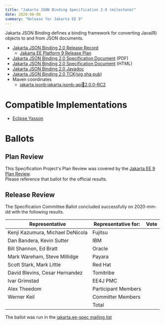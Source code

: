```yaml
---
title: "Jakarta JSON Binding Specification 2.0 (milestone)"
date: 2020-06-08
summary: "Release for Jakarta EE 9"
---
```

Jakarta JSON Binding defines a binding framework for converting Java(R) objects to and from JSON documents.

* [Jakarta JSON Binding 2.0 Release Record]()
  * [Jakarta EE Platform 9 Release Plan](https://eclipse-ee4j.github.io/jakartaee-platform/jakartaee9/JakartaEE9ReleasePlan)
* [Jakarta JSON Binding 2.0 Specification Document](./jsonb-spec-2.0-RC2.pdf) (PDF)
* [Jakarta JSON Binding 2.0 Specification Document](./jsonb-spec-2.0-RC2.html) (HTML)
* [Jakarta JSON Binding 2.0 Javadoc](./apidocs)
* [Jakarta JSON Binding 2.0 TCK]()([sig](),[sha](),[pub]())
* Maven coordinates
  * [jakarta.jsonb:jakarta.jsonb-api:jar:2.0.0-RC2](https://repo1.maven.org/maven2/jakarta/json/bind/jakarta.json.bind-api/2.0.0-RC2/jakarta.json.bind-api-2.0.0-RC2.jar)


# Compatible Implementations

* [Eclipse Yasson](https://repo1.maven.org/maven2/org/eclipse/yasson/2.0.0-M2/yasson-2.0.0-M2.jar)

# Ballots

## Plan Review

[//]: # (For Jakarta EE 9, the Platform Plan Review covered 95% of the Specification Projects.  For those Projects, just use the following statement in this Plan Review section:)

This Specification Project's Plan Review was covered by the [Jakarta EE 9 Plan Review](https://jakarta.ee/specifications/platform/9/).  
Please reference that ballot for the official results.

[//]: # (If your Project was required to do a standalone Plan Review...  You'll need to perform an official Plan Review ballot and record the results here.)

## Release Review

The Specification Committee Ballot concluded successfully on 2020-mm-dd with the following results.

| Representative                                 | Representative for: | Vote |
|------------------------------------------------|---------------------|------|
| Kenji Kazumura, Michael DeNicola               | Fujitsu             |      |
| Dan Bandera, Kevin Sutter                      | IBM                 |      |
| Bill Shannon, Ed Bratt                         | Oracle              |      |
| Mark Wareham, Steve Millidge                   | Payara              |      |
| Scott Stark, Mark Little                       | Red Hat             |      |
| David Blevins, Cesar Hernandez                 | Tomitribe           |      |
| Ivar Grimstad                                  | EE4J PMC            |      |
| Alex Theedom                                   | Participant Members |      |
| Werner Keil                                    | Committer Members   |      |
|                                                | Total               |      |

The ballot was run in the [jakarta.ee-spec mailing list]()
